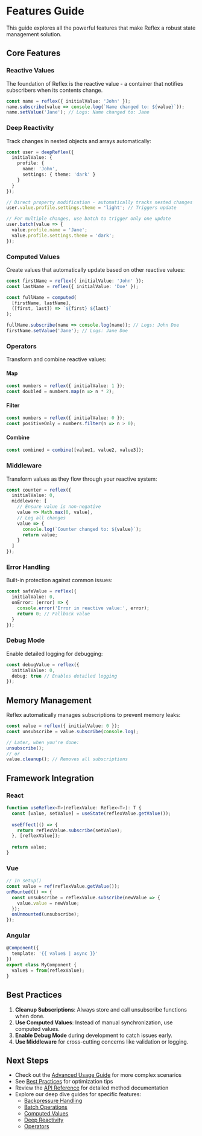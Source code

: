 # Features Guide

This guide explores all the powerful features that make Reflex a robust state management solution.

## Core Features

### Reactive Values
The foundation of Reflex is the reactive value - a container that notifies subscribers when its contents change.

```typescript
const name = reflex({ initialValue: 'John' });
name.subscribe(value => console.log(`Name changed to: ${value}`));
name.setValue('Jane'); // Logs: Name changed to: Jane
```

### Deep Reactivity
Track changes in nested objects and arrays automatically:

```typescript
const user = deepReflex({
  initialValue: {
    profile: {
      name: 'John',
      settings: { theme: 'dark' }
    }
  }
});

// Direct property modification - automatically tracks nested changes
user.value.profile.settings.theme = 'light'; // Triggers update

// For multiple changes, use batch to trigger only one update
user.batch(value => {
  value.profile.name = 'Jane';
  value.profile.settings.theme = 'dark';
});
```

### Computed Values
Create values that automatically update based on other reactive values:

```typescript
const firstName = reflex({ initialValue: 'John' });
const lastName = reflex({ initialValue: 'Doe' });

const fullName = computed(
  [firstName, lastName],
  ([first, last]) => `${first} ${last}`
);

fullName.subscribe(name => console.log(name)); // Logs: John Doe
firstName.setValue('Jane'); // Logs: Jane Doe
```

### Operators
Transform and combine reactive values:

#### Map
```typescript
const numbers = reflex({ initialValue: 1 });
const doubled = numbers.map(n => n * 2);
```

#### Filter
```typescript
const numbers = reflex({ initialValue: 0 });
const positiveOnly = numbers.filter(n => n > 0);
```

#### Combine
```typescript
const combined = combine([value1, value2, value3]);
```

### Middleware
Transform values as they flow through your reactive system:

```typescript
const counter = reflex({
  initialValue: 0,
  middleware: [
    // Ensure value is non-negative
    value => Math.max(0, value),
    // Log all changes
    value => {
      console.log(`Counter changed to: ${value}`);
      return value;
    }
  ]
});
```

### Error Handling
Built-in protection against common issues:

```typescript
const safeValue = reflex({
  initialValue: 0,
  onError: (error) => {
    console.error('Error in reactive value:', error);
    return 0; // Fallback value
  }
});
```

### Debug Mode
Enable detailed logging for debugging:

```typescript
const debugValue = reflex({
  initialValue: 0,
  debug: true // Enables detailed logging
});
```

## Memory Management

Reflex automatically manages subscriptions to prevent memory leaks:

```typescript
const value = reflex({ initialValue: 0 });
const unsubscribe = value.subscribe(console.log);

// Later, when you're done:
unsubscribe();
// or
value.cleanup(); // Removes all subscriptions
```

## Framework Integration

### React
```typescript
function useReflex<T>(reflexValue: Reflex<T>): T {
  const [value, setValue] = useState(reflexValue.getValue());
  
  useEffect(() => {
    return reflexValue.subscribe(setValue);
  }, [reflexValue]);
  
  return value;
}
```

### Vue
```typescript
// In setup()
const value = ref(reflexValue.getValue());
onMounted(() => {
  const unsubscribe = reflexValue.subscribe(newValue => {
    value.value = newValue;
  });
  onUnmounted(unsubscribe);
});
```

### Angular
```typescript
@Component({
  template: '{{ value$ | async }}'
})
export class MyComponent {
  value$ = from(reflexValue);
}
```

## Best Practices

1. **Cleanup Subscriptions**: Always store and call unsubscribe functions when done.
2. **Use Computed Values**: Instead of manual synchronization, use computed values.
3. **Enable Debug Mode** during development to catch issues early.
4. **Use Middleware** for cross-cutting concerns like validation or logging.

## Next Steps

- Check out the [Advanced Usage Guide](./advanced-usage.md) for more complex scenarios
- See [Best Practices](./best-practices.md) for optimization tips
- Review the [API Reference](./api-reference.md) for detailed method documentation
- Explore our deep dive guides for specific features:
  - [Backpressure Handling](./backpressure.md)
  - [Batch Operations](./batch-operations.md)
  - [Computed Values](./computed-values.md)
  - [Deep Reactivity](./deep-reactivity.md)
  - [Operators](./operators.md) 